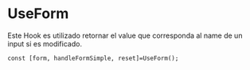 # UseForm

Este Hook es utilizado retornar el value que corresponda al name de un input si es modificado.

```
const [form, handleFormSimple, reset]=UseForm();
```
